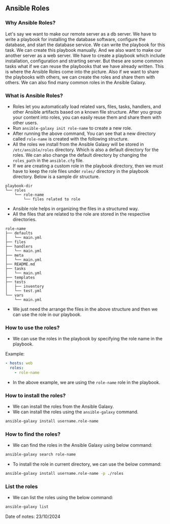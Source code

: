 ## Ansible Roles

### Why Ansible Roles?

Let's say we want to make our remote server as a db server. We have to write a playbook for installing the database software, configure the database, and start the database service. We can write the playbook for this task. We can create this playbook manually. And we also want to make our another server as a web server. We have to create a playbook which include installation, configuration and strarting server. But these are some common tasks what if we can reuse the playbooks that we have already written. This is where the Ansible Roles come into the picture. Also if we want to share the playbooks with others, we can create the roles and share them with others. We can also find many common roles in the Ansible Galaxy.

### What is Ansible Roles?

- Roles let you automatically load related vars, files, tasks, handlers, and other Ansible artifacts based on a known file structure. After you group your content into roles, you can easily reuse them and share them with other users.
- Run `ansible-galaxy init role-name` to create a new role.
- After running the above command, You can see that a new directory called `role-name` is created with the following structure.
- All the roles we install from the Ansible Galaxy will be stored in `/etc/ansible/roles` directory. Which is also a default directory for the roles. We can also change the default directory by changing the `roles_path` in the `ansible.cfg` file.
- If we are creating a custom role in the playbook directory, then we must have to keep the role files under `roles/` directory in the playbook directory. Below is a sample dir structure.
```
playbook-dir
└── roles
    └── role-name
        └── files related to role
```

- Ansible role helps in organizing the files in a structured way.
- All the files that are related to the role are stored in the respective directories.
```
role-name
├── defaults
│   └── main.yml
├── files
├── handlers
│   └── main.yml
├── meta
│   └── main.yml
├── README.md
├── tasks
│   └── main.yml
├── templates
├── tests
│   ├── inventory
│   └── test.yml
└── vars
    └── main.yml
```
- We just need the arrange the files in the above structure and then we can use the role in our playbook.

### How to use the roles?

- We can use the roles in the playbook by specifying the role name in the playbook.

Example:
```yaml
- hosts: web
  roles:
    - role-name
```

- In the above example, we are using the `role-name` role in the playbook.

### How to install the roles?

- We can install the roles from the Ansible Galaxy.
- We can install the roles using the `ansible-galaxy` command.
```bash
ansible-galaxy install username.role-name
```

### How to find the roles?

- We can find the roles in the Ansible Galaxy using below command:
```bash
ansible-galaxy search role-name
```
- To install the role in current directory, we can use the below command:
```bash
ansible-galaxy install username.role-name -p ./roles
```

### List the roles

- We can list the roles using the below command:
```bash
ansible-galaxy list
```

Date of notes: 23/10/2024